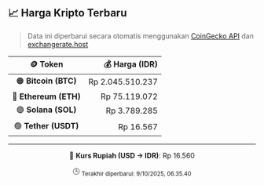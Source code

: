 

<!-- HARGA_KRIPTO -->
## 📈 Harga Kripto Terbaru

> Data ini diperbarui secara otomatis menggunakan [CoinGecko API](https://www.coingecko.com/) dan [exchangerate.host](https://exchangerate.host/)

<div align="center">

| 🪙 Token | 💰 Harga (IDR) |
|:------:|---------------:|
| 🟠 **Bitcoin (BTC)**   | Rp 2.045.510.237 |
| 🔵 **Ethereum (ETH)**  | Rp 75.119.072 |
| 🟣 **Solana (SOL)**    | Rp 3.789.285 |
| 🟢 **Tether (USDT)**   | Rp 16.567 |

---

💱 **Kurs Rupiah (USD → IDR)**: Rp 16.560

🕒 <sub>Terakhir diperbarui: 9/10/2025, 06.35.40</sub>

</div>
<!-- /HARGA_KRIPTO -->